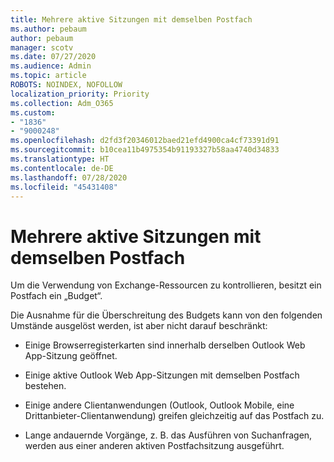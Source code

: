```yaml
---
title: Mehrere aktive Sitzungen mit demselben Postfach
ms.author: pebaum
author: pebaum
manager: scotv
ms.date: 07/27/2020
ms.audience: Admin
ms.topic: article
ROBOTS: NOINDEX, NOFOLLOW
localization_priority: Priority
ms.collection: Adm_O365
ms.custom:
- "1836"
- "9000248"
ms.openlocfilehash: d2fd3f20346012baed21efd4900ca4cf73391d91
ms.sourcegitcommit: b10cea11b4975354b91193327b58aa4740d34833
ms.translationtype: HT
ms.contentlocale: de-DE
ms.lasthandoff: 07/28/2020
ms.locfileid: "45431408"
---
```

# <a name="multiple-active-sessions-to-the-same-mailbox"></a>Mehrere aktive Sitzungen mit demselben Postfach

Um die Verwendung von Exchange-Ressourcen zu kontrollieren, besitzt ein Postfach ein „Budget“.

Die Ausnahme für die Überschreitung des Budgets kann von den folgenden Umstände ausgelöst werden, ist aber nicht darauf beschränkt:

- Einige Browserregisterkarten sind innerhalb derselben Outlook Web App-Sitzung geöffnet.

- Einige aktive Outlook Web App-Sitzungen mit demselben Postfach bestehen.

- Einige andere Clientanwendungen (Outlook, Outlook Mobile, eine Drittanbieter-Clientanwendung) greifen gleichzeitig auf das Postfach zu.

- Lange andauernde Vorgänge, z. B. das Ausführen von Suchanfragen, werden aus einer anderen aktiven Postfachsitzung ausgeführt.

